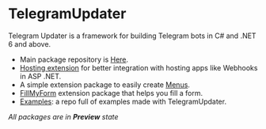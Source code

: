 # TelegramUpdater

Telegram Updater is a framework for building Telegram bots in C# and .NET 6 and above.

- Main package repository is [Here](https://github.com/TelegramUpdater/TelegramUpdater).
- [Hosting extension](https://github.com/TelegramUpdater/TelegramUpdater.Hosting) for better integration with hosting apps like Webhooks in ASP .NET.
- A simple extension package to easily create [Menus](https://github.com/TelegramUpdater/TelegramUpdater.Menu).
- [FillMyForm](https://github.com/TelegramUpdater/TelegramUpdater.FillMyForm) extension package that helps you fill a form.
- [Examples](https://github.com/TelegramUpdater/TelegramUpdater.Examples): a repo full of examples made with TelegramUpdater.

_All packages are in **Preview** state_


<!--

**Here are some ideas to get you started:**

🙋‍♀️ A short introduction - what is your organization all about?
🌈 Contribution guidelines - how can the community get involved?
👩‍💻 Useful resources - where can the community find your docs? Is there anything else the community should know?
🍿 Fun facts - what does your team eat for breakfast?
🧙 Remember, you can do mighty things with the power of [Markdown](https://docs.github.com/github/writing-on-github/getting-started-with-writing-and-formatting-on-github/basic-writing-and-formatting-syntax)
-->
